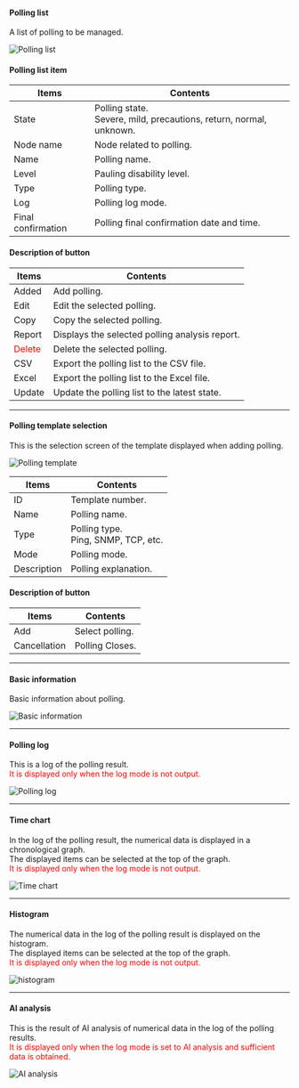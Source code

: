 #### Polling list

<div class="text-xl mb-2 text-left">
A list of polling to be managed.
</div>

![Polling list](../../help/en/2023-12-03_11-29-48.png)

>>>
#### Polling list item

<div class="text-xl">

| Items | Contents |
| ---- | ---- |
| State | Polling state.<br> Severe, mild, precautions, return, normal, unknown.|
| Node name | Node related to polling.|
| Name | Polling name.|
| Level | Pauling disability level.|
| Type | Polling type.|
| Log | Polling log mode.|
| Final confirmation | Polling final confirmation date and time.|

</div>

>>>
#### Description of button

<div class="text-xl">

| Items | Contents |
| ---- | ---- |
| Added | Add polling.|
| Edit | Edit the selected polling.|
| Copy | Copy the selected polling.|
| Report | Displays the selected polling analysis report.|
| <Span style = "color: red;"> Delete </span> | Delete the selected polling.|
| CSV | Export the polling list to the CSV file.|
| Excel | Export the polling list to the Excel file.|
| Update | Update the polling list to the latest state.|
</div>


---
#### Polling template selection

<div class="text-xl mb-2 text-left">
This is the selection screen of the template displayed when adding polling.
</div>

![Polling template](../../help/en/2023-12-03_11-32-15.png)

>>>

<div class="text-xl">

| Items | Contents |
| ---- | ---- |
| ID | Template number.|
| Name | Polling name.|
| Type | Polling type.<br> Ping, SNMP, TCP, etc. |
| Mode | Polling mode.|
| Description | Polling explanation.|

</div>

>>>
#### Description of button

<div class="text-xl">

| Items | Contents |
| ---- | ---- |
| Add | Select polling.|
| Cancellation | Polling Closes.|
</div>


---
#### Basic information

<div class="text-xl mb-2 text-left">
Basic information about polling.
</div>

![Basic information](../../help/en/2023-12-03_11-34-23.png)

---
#### Polling log

<div class="text-xl mb-2 text-left">
This is a log of the polling result.<br>
<Span style = "color: red;"> It is displayed only when the log mode is not output.</span>
</div>

![Polling log](../../help/en/2023-12-03_11-34-33.png)

---
#### Time chart

<div class="text-xl mb-2 text-left">
In the log of the polling result, the numerical data is displayed in a chronological graph.<br>
The displayed items can be selected at the top of the graph.<br>
<Span style = "color: red;"> It is displayed only when the log mode is not output.</span>
</div>

![Time chart](../../help/en/2023-12-03_11-34-46.png)

---
#### Histogram

<div class="text-xl mb-2 text-left">
The numerical data in the log of the polling result is displayed on the histogram.<br>
The displayed items can be selected at the top of the graph.<br>
<Span style = "color: red;"> It is displayed only when the log mode is not output.</span>
</div>

![histogram](../../help/en/2023-12-03_11-34-56.png)

---
#### AI analysis

<div class="text-xl mb-2 text-left">
This is the result of AI analysis of numerical data in the log of the polling results.<br>
<Span style = "color: red;"> It is displayed only when the log mode is set to AI analysis and sufficient data is obtained.</span>
</div>

![AI analysis](../../help/en/2023-12-03_11-35-06.png)

